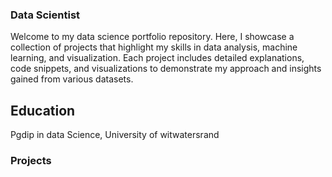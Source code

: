 ### Data Scientist

Welcome to my data science portfolio repository. Here, I showcase a collection of projects that highlight my skills in data analysis, machine learning, and visualization. Each project includes detailed explanations, code snippets, and visualizations to demonstrate my approach and insights gained from various datasets. 

## Education 
Pgdip in data Science, University of witwatersrand

### Projects


